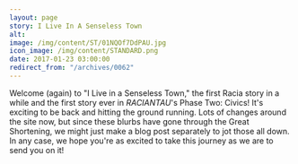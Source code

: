 ```yaml
---
layout: page
story: I Live In A Senseless Town
alt:
image: /img/content/ST/01NQOf7DdPAU.jpg
icon_image: /img/content/STANDARD.png
date: 2017-01-23 03:00:00
redirect_from: "/archives/0062"
---
```



Welcome (again) to "I Live in a Senseless Town," the first Racia story in a while and the first story ever in *RACIANTAU*'s Phase Two: Civics! It's exciting to be back and hitting the ground running. Lots of changes around the site now, but since these blurbs have gone through the Great Shortening, we might just make a blog post separately to jot those all down. In any case, we hope you're as excited to take this journey as we are to send you on it!
